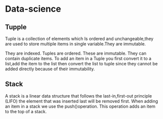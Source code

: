 
# Data-science

## Tupple

Tuple is a collection of elements which
Is ordered and unchangeable,they are used to store multiple items in single variable.They are immutable.

They are indexed.
Tuples are ordered.
These are immutable.
They can contain duplicate items.
To add an item in a Tuple you first convert it to a list,add the item to the list then convert the list to tuple since they cannot be added directly because of their immutability.


## Stack
A stack is a linear data structure that follows the last-in,first-out principle (LIFO)
 the element that was inserted last will be removed first.
 When adding an item in a stack we use the push()operation.
This operation adds an item to the top of a stack.



